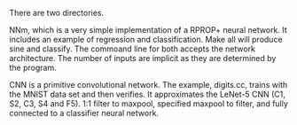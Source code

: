 There are two directories.  

NNm, which is a very simple implementation of a RPROP+ neural network.  It 
includes an example of regression and classification.  Make all will produce
sine and classify.  The commoand line for both accepts the network architecture.
The number of inputs are implicit as they are determined by the program.

CNN is a primitive convolutional network.  The example, digits.cc, trains
with the MNIST data set and then verifies.  It approximates the LeNet-5
CNN (C1, S2, C3, S4 and F5).  1:1 filter to maxpool, specified maxpool to 
filter, and fully connected to a classifier neural network.


